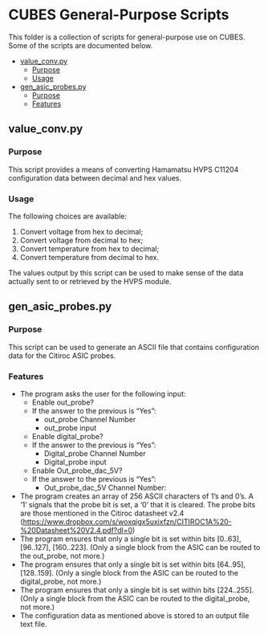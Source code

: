 # CUBES General-Purpose Scripts

This folder is a collection of scripts for general-purpose use on CUBES. Some
of the scripts are documented below.

- [value_conv.py](#value_convpy)
  - [Purpose](#purpose)
  - [Usage](#usage)
- [gen_asic_probes.py](#gen_asic_probespy)
  - [Purpose](#purpose-1)
  - [Features](#features)
 
## value_conv.py

### Purpose

This script provides a means of converting Hamamatsu HVPS C11204 configuration
data between decimal and hex values.

### Usage

The following choices are available:

1. Convert voltage from hex to decimal;
2. Convert voltage from decimal to hex;
3. Convert temperature from hex to decimal;
4. Convert temperature from decimal to hex.

The values output by this script can be used to make sense of the data actually
sent to or retrieved by the HVPS module.

## gen_asic_probes.py

### Purpose

This script can be used to generate an ASCII file that contains configuration
data for the Citiroc ASIC probes.

### Features

-	The program asks the user for the following input:
    - Enable out_probe?
    - If the answer to the previous is “Yes”:
        - out_probe Channel Number
        - out_probe input
    - Enable digital_probe?
    - If the answer to the previous is “Yes”:
        - Digital_probe Channel Number
        - Digital_probe input
    - Enable Out_probe_dac_5V?
    - If the answer to the previous is “Yes”:
        - Out_probe_dac_5V Channel Number:
- The program creates an array of 256 ASCII characters of 1’s and 0’s. A ‘1’
signals that the probe bit is set, a ‘0’ that it is cleared. The probe bits are
those mentioned in the Citiroc datasheet v2.4
(https://www.dropbox.com/s/woxqigx5uxixfzn/CITIROC1A%20-%20Datasheet%20V2.4.pdf?dl=0)
- The program ensures that only a single bit is set within bits [0..63],
[96..127], [160..223]. (Only a single block from the ASIC can be routed to the
out_probe, not more.)
- The program ensures that only a single bit is set within bits [64..95],
[128..159]. (Only a single block from the ASIC can be routed to the
digital_probe, not more.)
- The program ensures that only a single bit is set within bits [224..255].
(Only a single block from the ASIC can be routed to the digital_probe, not more.)
- The configuration data as mentioned above is stored to an output file text file.
